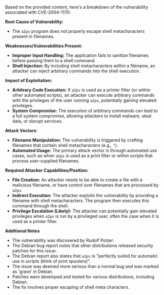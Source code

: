 Based on the provided content, here's a breakdown of the vulnerability associated with CVE-2004-1170:

**Root Cause of Vulnerability:**

*   The `a2ps` program does not properly escape shell metacharacters present in filenames.

**Weaknesses/Vulnerabilities Present:**

*   **Improper Input Handling:** The application fails to sanitize filenames before passing them to a shell command.
*   **Shell Injection:** By including shell metacharacters within a filename, an attacker can inject arbitrary commands into the shell execution.

**Impact of Exploitation:**

*   **Arbitrary Code Execution:** If `a2ps` is used as a printer filter (or within other automated scripts), an attacker can execute arbitrary commands with the privileges of the user running `a2ps`, potentially gaining elevated privileges.
*   **System Compromise:** The execution of arbitrary commands can lead to a full system compromise, allowing attackers to install malware, steal data, or disrupt services.

**Attack Vectors:**

*   **Filename Manipulation:** The vulnerability is triggered by crafting filenames that contain shell metacharacters (e.g., `"`).
*   **Automated Usage:** The primary attack vector is through automated use cases, such as when `a2ps` is used as a print filter or within scripts that process user-supplied filenames.

**Required Attacker Capabilities/Position:**

*   **File Creation:** An attacker needs to be able to create a file with a malicious filename, or have control over filenames that are processed by `a2ps`.
*   **Indirect Execution:**  The attacker exploits the vulnerability by providing a filename with shell metacharacters.  The program then executes this command through the shell.
*  **Privilege Escalation (Likely):** The attacker can potentially gain elevated privileges when `a2ps` is run by a privileged user, often the case when it is used as a printer filter.

**Additional Notes**

*   The vulnerability was discovered by Rudolf Polzer.
*   The Debian bug report notes that other distributions released security patches for this issue.
*   The Debian report also states that `a2ps` is "perfectly suited for automatic use in scripts (think of print spoolers)".
*   The issue was deemed more serious than a normal bug and was marked as 'grave' in Debian.
*   Patches were developed and tested for various distributions, including Debian.
*   The fix involves proper escaping of shell meta characters.